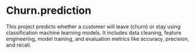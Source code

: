 # Churn.prediction
This project predicts whether a customer will leave (churn) or stay using classification machine learning models. It includes data cleaning, feature engineering, model training, and evaluation metrics like accuracy, precision, and recall.
